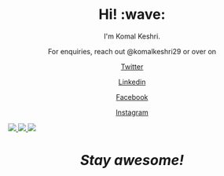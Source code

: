 <h1 align='center'> Hi! :wave:</h1>
<p align='center'>
I'm Komal Keshri.
</p>
<p align='center'>For enquiries, reach out @komalkeshri29 or over on</p>
 <p align='center'><a href="https://twitter.com/komalkeshri29">Twitter</p>
<p align='center'><a href="https://www.linkedin.com/in/komalkeshri29/">Linkedin</p>
<p align='center'><a href="https://www.facebook.com/komalkeshri29">Facebook</p>
 <p align='center'><a href="https://www.instagram.com/komalkeshri29/">Instagram</p>

<span align="left">
  <a href="https://www.linkedin.com/in/komalkeshri29/">
    <img src="https://img.shields.io/badge/-Rafael_Domingues-blue?style=flat-square&logo=Linkedin&logoColor=white&link=https://www.linkedin.com/in/rafaelcodomingues/" />
  </a>
  <a href="https://dev.to/komalkeshri29">
    <img src="https://img.shields.io/badge/DEV.to-rafacdomin-black" />
  </a>
  <a href="https://github.com/komalkeshri29/?tab=follow">
    <img src="https://img.shields.io/github/followers/rafacdomin?label=Follow&style=social" />
  </a>
</span>

<h1 align='center'><i>Stay awesome!</i></h1>
<!---
komalkeshri29/komalkeshri29 is a ✨ special ✨ repository because its `README.md` (this file) appears on your GitHub profile.
You can click the Preview link to take a look at your changes.
--->
